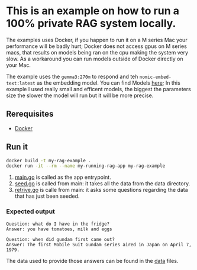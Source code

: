 # This is an example on how to run a 100% private RAG system locally.
The examples uses Docker, if you happen to run it on a M series Mac your performance will be badly hurt;
Docker does not access gpus on M series macs, that results on models being ran on the cpu making the system very slow.
As a workaround you can run models outside of Docker directly on your Mac.

The example uses the `gemma3:270m` to respond and teh `nomic-embed-text:latest` as the embedding model.
You can find Models [here](https://ollama.com/search); In this example I used really small and efficent models, the biggest the parameters size the slower the model will run but it will be more precise.

## Rerequisites
- [Docker](https://www.docker.com/)

## Run it
```bash
docker build -t my-rag-example .
docker run -it --rm --name my-running-rag-app my-rag-example
```
1. [main.go](./src/main.go) is called as the app entrypoint.
2. [seed.go](./src/seed.go) is called from main: it takes all the data from the data directory.
3. [retrive.go](./src/retrive.go) is calle from main: it asks some questions regarding the data that has just been seeded.

### Expected output
```
Question: what do I have in the fridge?
Answer: you have tomatoes, milk and eggs

Question: when did gundam first came out?
Answer: The first Mobile Suit Gundam series aired in Japan on April 7, 1979.
```
The data used to provide those answers can be found in the [data](./src/data/) files.

